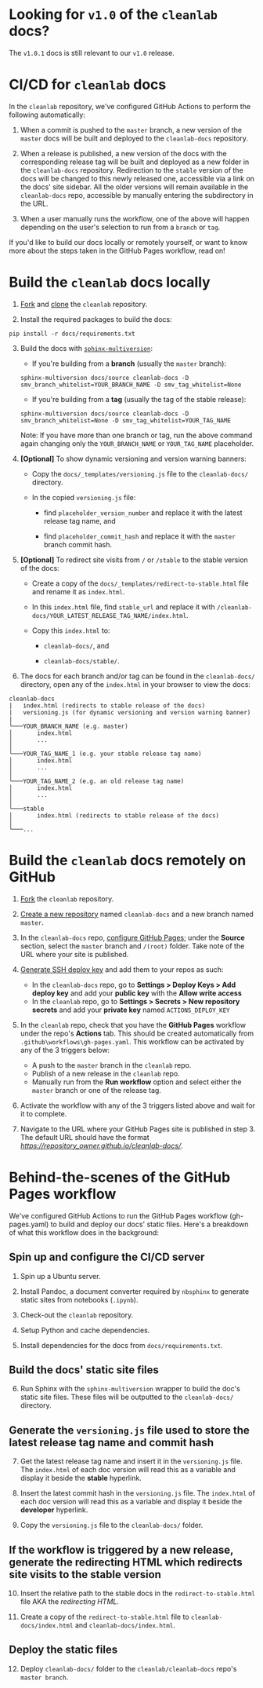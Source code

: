 # Looking for `v1.0` of the `cleanlab` docs?

The `v1.0.1` docs is still relevant to our `v1.0` release.

# CI/CD for `cleanlab` docs

In the `cleanlab` repository, we've configured GitHub Actions to perform the following automatically:

1. When a commit is pushed to the `master` branch, a new version of the `master` docs will be built and deployed to the `cleanlab-docs` repository.

2. When a release is published, a new version of the docs with the corresponding release tag will be built and deployed as a new folder in the `cleanlab-docs` repository. Redirection to the `stable` version of the docs will be changed to this newly released one, accessible via a link on the docs' site sidebar. All the older versions will remain available in the `cleanlab-docs` repo, accessible by manually entering the subdirectory in the URL. 

3. When a user manually runs the workflow, one of the above will happen depending on the user's selection to run from a `branch` or `tag`. 

If you'd like to build our docs locally or remotely yourself, or want to know more about the steps taken in the GitHub Pages workflow, read on!


# Build the `cleanlab` docs **locally**

1. [Fork](https://docs.github.com/en/get-started/quickstart/fork-a-repo#forking-a-repository) and [clone](https://docs.github.com/en/get-started/quickstart/fork-a-repo#cloning-your-forked-repository) the `cleanlab` repository.

2. Install the required packages to build the docs:

```
pip install -r docs/requirements.txt
```

3. Build the docs with [`sphinx-multiversion`](https://holzhaus.github.io/sphinx-multiversion):

   * If you're building from a **branch** (usually the `master` branch):

   ```
   sphinx-multiversion docs/source cleanlab-docs -D smv_branch_whitelist=YOUR_BRANCH_NAME -D smv_tag_whitelist=None
   ```

   * If you're building from a **tag** (usually the tag of the stable release):

   ```
   sphinx-multiversion docs/source cleanlab-docs -D smv_branch_whitelist=None -D smv_tag_whitelist=YOUR_TAG_NAME
   ```

   Note: If you have more than one branch or tag, run the above command again changing only the `YOUR_BRANCH_NAME` or `YOUR_TAG_NAME` placeholder.

4. **[Optional]** To show dynamic versioning and version warning banners:
   
   * Copy the `docs/_templates/versioning.js` file to the `cleanlab-docs/` directory.
   
   * In the copied `versioning.js` file:
      
      * find `placeholder_version_number` and replace it with the latest release tag name, and

      * find `placeholder_commit_hash` and replace it with the `master` branch commit hash.

5. **[Optional]** To redirect site visits from `/` or `/stable` to the stable version of the docs:

   * Create a copy of the `docs/_templates/redirect-to-stable.html` file and rename it as `index.html`.

   * In this `index.html` file, find `stable_url` and replace it with `/cleanlab-docs/YOUR_LATEST_RELEASE_TAG_NAME/index.html`. 

   * Copy this `index.html` to:

      * `cleanlab-docs/`, and

      * `cleanlab-docs/stable/`.

6. The docs for each branch and/or tag can be found in the `cleanlab-docs/` directory, open any of the `index.html` in your browser to view the docs:

```
cleanlab-docs
|   index.html (redirects to stable release of the docs)
|   versioning.js (for dynamic versioning and version warning banner)
|
└───YOUR_BRANCH_NAME (e.g. master)
│       index.html
│       ...
│
└───YOUR_TAG_NAME_1 (e.g. your stable release tag name)
│       index.html
│       ...
│
└───YOUR_TAG_NAME_2 (e.g. an old release tag name)
│       index.html
│       ...
│
└───stable
│       index.html (redirects to stable release of the docs)
│
└───...
```

# Build the `cleanlab` docs **remotely** on GitHub

1. [Fork](https://docs.github.com/en/get-started/quickstart/fork-a-repo#forking-a-repository) the `cleanlab` repository.

2. [Create a new repository](https://docs.github.com/en/pages/getting-started-with-github-pages/creating-a-github-pages-site#creating-a-repository-for-your-site) named `cleanlab-docs` and a new branch named `master`.

3. In the `cleanlab-docs` repo, [configure GitHub Pages](https://docs.github.com/en/pages/getting-started-with-github-pages/creating-a-github-pages-site#creating-a-repository-for-your-site); under the **Source** section, select the `master` branch and `/(root)` folder. Take note of the URL where your site is published.

4. [Generate SSH deploy key](https://github.com/peaceiris/actions-gh-pages#%EF%B8%8F-create-ssh-deploy-key) and add them to your repos as such:

   * In the `cleanlab-docs` repo, go to **Settings > Deploy Keys > Add deploy key** and add your **public key** with the **Allow write access**
   * In the `cleanlab` repo, go to **Settings > Secrets > New repository secrets** and add your **private key** named `ACTIONS_DEPLOY_KEY`

5. In the `cleanlab` repo, check that you have the **GitHub Pages** workflow under the repo's **Actions** tab. This should be created automatically from `.github\workflows\gh-pages.yaml`. This workflow can be activated by any of the 3 triggers below:

   * A push to the `master` branch in the `cleanlab` repo.
   * Publish of a new release in the `cleanlab` repo.
   * Manually run from the **Run workflow** option and select either the `master` branch or one of the release tag.

6. Activate the workflow with any of the 3 triggers listed above and wait for it to complete.

7. Navigate to the URL where your GitHub Pages site is published in step 3. The default URL should have the format *https://repository_owner.github.io/cleanlab-docs/*.

# Behind-the-scenes of the GitHub Pages workflow

We've configured GitHub Actions to run the GitHub Pages workflow (gh-pages.yaml) to build and deploy our docs' static files. Here's a breakdown of what this workflow does in the background:

## Spin up and configure the CI/CD server

1. Spin up a Ubuntu server.

2. Install Pandoc, a document converter required by `nbsphinx` to generate static sites from notebooks (`.ipynb`).

3. Check-out the `cleanlab` repository.

4. Setup Python and cache dependencies.

5. Install dependencies for the docs from `docs/requirements.txt`.

## Build the docs' static site files

6. Run Sphinx with the `sphinx-multiversion` wrapper to build the doc's static site files. These files will be outputted to the `cleanlab-docs/` directory.

## Generate the `versioning.js` file used to store the latest release tag name and commit hash

7. Get the latest release tag name and insert it in the `versioning.js` file. The `index.html` of each doc version will read this as a variable and display it beside the **stable** hyperlink.

8. Insert the latest commit hash in the `versioning.js` file. The `index.html` of each doc version will read this as a variable and display it beside the **developer** hyperlink.

9. Copy the `versioning.js` file to the `cleanlab-docs/` folder. 

## If the workflow is **triggered by a new release**, generate the redirecting HTML which redirects site visits to the stable version

10. Insert the relative path to the stable docs in the `redirect-to-stable.html` file AKA the *redirecting HTML*.

11. Create a copy of the `redirect-to-stable.html` file to `cleanlab-docs/index.html` and `cleanlab-docs/index.html`.

## Deploy the static files

12. Deploy `cleanlab-docs/` folder to the `cleanlab/cleanlab-docs` repo's `master branch`.